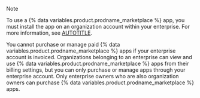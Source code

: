 > [!NOTE]
> To use a {% data variables.product.prodname_marketplace %} app, you must install the app on an organization account within your enterprise. For more information, see [AUTOTITLE](/apps/using-github-apps/installing-a-github-app-from-github-marketplace-for-your-organizations).
>
> You cannot purchase or manage paid {% data variables.product.prodname_marketplace %} apps if your enterprise account is invoiced. Organizations belonging to an enterprise can view and use {% data variables.product.prodname_marketplace %} apps from their billing settings, but you can only purchase or manage apps through your enterprise account. Only enterprise owners who are also organization owners can purchase {% data variables.product.prodname_marketplace %} apps.

